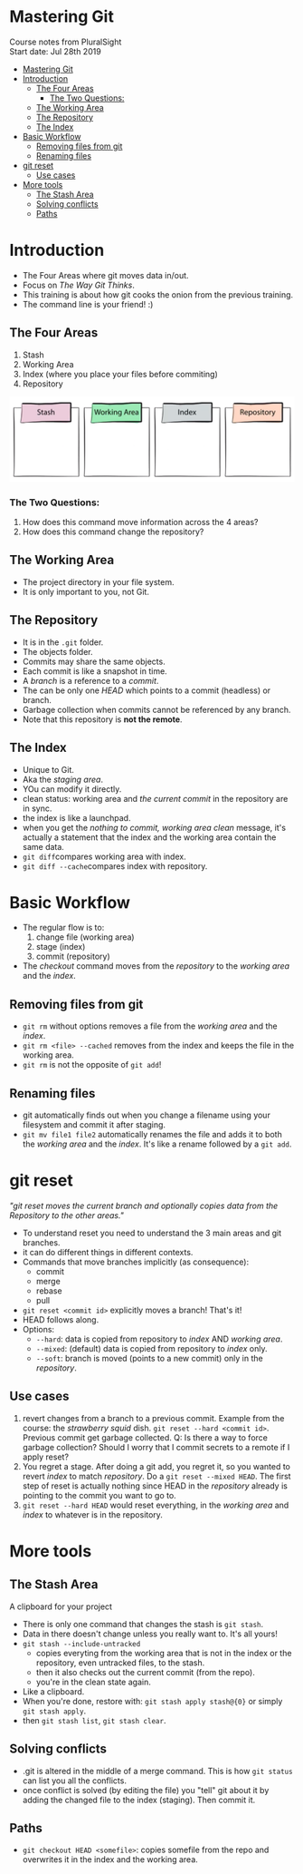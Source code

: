 # Mastering Git
Course notes from PluralSight  
Start date: Jul 28th 2019

<!-- TOC -->

- [Mastering Git](#mastering-git)
- [Introduction](#introduction)
    - [The Four Areas](#the-four-areas)
        - [The Two Questions:](#the-two-questions)
    - [The Working Area](#the-working-area)
    - [The Repository](#the-repository)
    - [The Index](#the-index)
- [Basic Workflow](#basic-workflow)
    - [Removing files from git](#removing-files-from-git)
    - [Renaming files](#renaming-files)
- [git reset](#git-reset)
    - [Use cases](#use-cases)
- [More tools](#more-tools)
    - [The Stash Area](#the-stash-area)
    - [Solving conflicts](#solving-conflicts)
    - [Paths](#paths)

<!-- /TOC -->

# Introduction
* The Four Areas where git moves data in/out.
* Focus on *The Way Git Thinks*.
* This training is about how git cooks the onion from the previous training.
* The command line is your friend! :)

## The Four Areas
1. Stash
1. Working Area
1. Index (where you place your files before commiting)
1. Repository

![4areas](add-ons/4areas.png)

### The Two Questions:
1. How does this command move information across the 4 areas?
1. How does this command change the repository?

## The Working Area
* The project directory in your file system.
* It is only important to you, not Git.

## The Repository
* It is in the `.git` folder.
* The objects folder.
* Commits may share the same objects.
* Each commit is like a snapshot in time.
* A *branch* is a reference to a *commit*.
* The can be only one *HEAD* which points to a commit (headless) or branch.
* Garbage collection when commits cannot be referenced by any branch.
* Note that this repository is **not the remote**.

## The Index
* Unique to Git.
* Aka the *staging area*.
* YOu can modify it directly.
* clean status: working area and *the current commit* in the repository are in sync.
* the index is like a launchpad.
* when you get the *nothing to commit, working area clean* message, it's actually a statement that the index and the working area contain the same data.
* `git diff`compares working area with index.
* `git diff --cache`compares index with repository.

# Basic Workflow
* The regular flow is to:
    1. change file (working area)
    1. stage (index)
    1. commit (repository)
* The *checkout* command moves from the *repository* to the *working area* and the *index*.

## Removing files from git
* `git rm` without options removes a file from the *working area* and the *index*.
* `git rm <file> --cached` removes from the index and keeps the file in the working area.
* `git rm` is not the opposite of `git add`!

## Renaming files
* git automatically finds out when you change a filename using your filesystem and commit it after staging.
* `git mv file1 file2` automatically renames the file and adds it to both the *working area* and the *index*. It's like a rename followed by a `git add`.

# git reset
*"git reset moves the current branch and optionally copies data from the Repository to the other areas."*

* To understand reset you need to understand the 3 main areas and git branches.
* it can do different things in different contexts.
* Commands that move branches implicitly (as consequence):
    - commit
    - merge
    - rebase
    - pull
* `git reset <commit id>` explicitly moves a branch! That's it!
* HEAD follows along.
* Options:
    * `--hard`: data is copied from repository to *index* AND *working area*.
    * `--mixed`: (default) data is copied from repository to *index* only.
    * `--soft`: branch is moved (points to a new commit) only in the *repository*.

## Use cases
1. revert changes from a branch to a previous commit. Example from the course: the *strawberry squid* dish. `git reset --hard <commit id>`. Previous commit get garbage collected. Q: Is there a way to force garbage collection? Should I worry that I commit secrets to a remote if I apply reset?
2. You regret a stage. After doing a git add, you regret it, so you wanted to revert *index* to match *repository*. Do a `git reset --mixed HEAD`. The first step of reset is actually nothing since HEAD in the *repository* already is pointing to the commit you want to go to. 
3. `git reset --hard HEAD` would reset everything, in the *working area* and *index* to whatever is in the repository.

# More tools
## The Stash Area
A clipboard for your project

* There is only one command that changes the stash is `git stash`.
* Data in there doesn't change unless you really want to. It's all yours!
* `git stash --include-untracked`
    * copies everyting from the working area that is not in the index or the repository, even untracked files, to the stash.
    * then it also checks out the current commit (from the repo).
    * you're in the clean state again.
* Like a clipboard.
* When you're done, restore with: `git stash apply stash@{0}` or simply `git stash apply`.
* then `git stash list`, `git stash clear`.

## Solving conflicts
* .git is altered in the middle of a merge command. This is how `git status` can list you all the conflicts.
* once conflict is solved (by editing the file) you "tell" git about it by adding the changed file to the index (staging). Then commit it.

## Paths
* `git checkout HEAD <somefile>`: copies somefile from the repo and overwrites it in the index and the working area.

